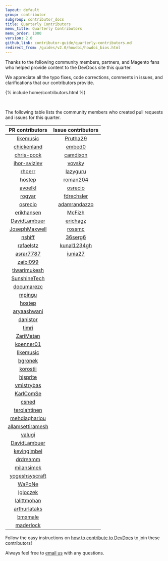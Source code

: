 ```yaml
---
layout: default
group: contributor
subgroup: contributor_docs
title: Quarterly Contributors
menu_title: Quarterly Contributors
menu_order: 1000
version: 2.0
github_link: contributor-guide/quarterly-contributors.md
redirect_from: /guides/v2.0/howdoi/howdoi_bios.html
---
```


Thanks to the following community members, partners, and Magento fans who helped provide content to the DevDocs site this quarter.

We appreciate all the typo fixes, code corrections, comments in issues, and clarifications that our contributors provide.

{% include home/contributors.html %}

<br/>

The following table lists the community members who created pull requests and issues for this quarter.

PR contributors|Issue contributors
:-----:|:-----:
[likemusic](https://github.com/likemusic)|[Prutha29](https://github.com/Prutha29)
[chickenland](https://github.com/chickenland)|[embed0](https://github.com/embed0)
[chris-pook]((https://github.com/chris-pook))|[camdixon](https://github.com/camdixon)
[ihor-sviziev](https://github.com/ihor-sviziev)|[vovsky](https://github.com/vovsky)
[rhoerr](https://github.com/rhoerr)|[lazyguru](https://github.com/lazyguru)
[hostep](https://github.com/hostep)|[roman204](https://github.com/roman204)
[avoelkl](https://github.com/avoelkl)|[osrecio](https://github.com/osrecio)
[rogyar](https://github.com/rogyar)|[fdrechsler](https://github.com/fdrechsler)
[osrecio](https://github.com/osrecio)|[adamrandazzo](https://github.com/adamrandazzo)
[erikhansen](https://github.com/erikhansen)|[McFizh](https://github.com/McFizh)
[DavidLambuer](https://github.com/DavidLambuer)|[erichagz](https://github.com/erichagz)
[JosephMaxwell](https://github.com/JosephMaxwell)|[rossmc](https://github.com/rossmc)
[nshiff](https://github.com/nshiff)|[36serg6](https://github.com/36serg6)
[rafaelstz](https://github.com/rafaelstz)|[kunal1234gh](https://github.com/kunal1234gh)
[asrar7787](https://github.com/asrar7787)|[iunia27](https://github.com/iunia27)
 |[zaibi099](https://github.com/zaibi099)
 |[tiwarimukesh](https://github.com/tiwarimukesh)
 |[SunshineTech](https://github.com/SunshineTech)
 |[documarezc](https://github.com/documarezc)
 |[mpingu](https://github.com/mpingu)
 |[hostep](https://github.com/hostep)
 |[aryaashwani](https://github.com/aryaashwani)
 |[danistor](https://github.com/danistor)
 |[timri](https://github.com/timri)
 |[ZariMatan](https://github.com/ZariMatan)
 |[koenner01](https://github.com/koenner01)
 |[likemusic](https://github.com/likemusic)
 |[bgronek](https://github.com/bgronek)
 |[korostii](https://github.com/korostii)
 |[hjsprite](https://github.com/hjsprite)
 |[vmistrybas](https://github.com/vmistrybas)
 |[KarlComSe](https://github.com/KarlComSe)
 |[csned](https://github.com/csned)
 |[terolahtinen](https://github.com/terolahtinen)
 |[mehdiagharlou](https://github.com/mehdiagharlou)
 |[allamsettiramesh](https://github.com/allamsettiramesh)
 |[valugi](https://github.com/valugi)
 |[DavidLambuer](https://github.com/DavidLambuer)
 |[kevingimbel](https://github.com/kevingimbel)
 |[drdreamm](https://github.com/drdreamm)
 |[milansimek](https://github.com/milansimek)
 |[yogeshsyscraft](https://github.com/yogeshsyscraft)
 |[WaPoNe](https://github.com/WaPoNe)
 |[Igloczek](https://github.com/Igloczek)
 |[lalittmohan](https://github.com/lalittmohan)
 |[arthurlataks](https://github.com/arthurlataks)
 |[bmxmale](https://github.com/bmxmale)
 |[maderlock](https://github.com/maderlock)

Follow the easy instructions on [how to contribute to DevDocs][0] to join these contributors!

Always feel free to [email us][1] with any questions.


[0]: {{page.baseurl}}contributor-guide/contributing_docs.html
[1]: mailto:DL-Magento-Doc-Feedback@magento.com
